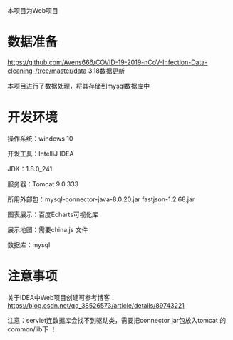 本项目为Web项目

# 数据准备
https://github.com/Avens666/COVID-19-2019-nCoV-Infection-Data-cleaning-/tree/master/data   3.18数据更新

本项目进行了数据处理，将其存储到mysql数据库中

# 开发环境
操作系统：windows 10

开发工具：IntelliJ IDEA

JDK：1.8.0_241

服务器：Tomcat 9.0.333

所用外部包：mysql-connector-java-8.0.20.jar     fastjson-1.2.68.jar 

图表展示：百度Echarts可视化库

展示地图：需要china.js 文件

数据库：mysql

# 注意事项
关于IDEA中Web项目创建可参考博客：https://blog.csdn.net/qq_38526573/article/details/89743221

注意：servlet连数据库会找不到驱动类，需要把connector jar包放入tomcat 的common/lib下 ！
